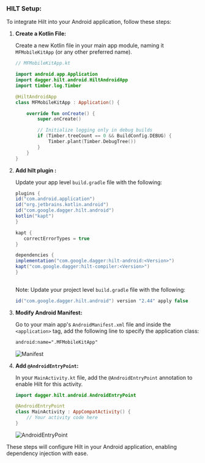 ### HILT Setup:

To integrate Hilt into your Android application, follow these steps:

1. **Create a Kotlin File:**

   Create a new Kotlin file in your main app module, naming it `MFMobileKitApp` (or any other
   preferred name).

    ```kotlin
    // MFMobileKitApp.kt

    import android.app.Application
    import dagger.hilt.android.HiltAndroidApp
    import timber.log.Timber

    @HiltAndroidApp
    class MFMobileKitApp : Application() {

        override fun onCreate() {
            super.onCreate()

            // Initialize logging only in debug builds
            if (Timber.treeCount == 0 && BuildConfig.DEBUG) {
                Timber.plant(Timber.DebugTree())
            }
        }
    }
    ```

2. **Add hilt plugin :**

   Update your app level `build.gradle` file with the following:

   ```gradle
   plugins {
   id("com.android.application")
   id("org.jetbrains.kotlin.android")
   id("com.google.dagger.hilt.android")
   kotlin("kapt")
   }
   
   kapt {
      correctErrorTypes = true
   }
   
   dependencies {
   implementation("com.google.dagger:hilt-android:<Version>")
   kapt("com.google.dagger:hilt-compiler:<Version>")
   }
      
   ````
   Note:
   Update your project level `build.gradle` file with the following:
   ```gradle 
   id("com.google.dagger.hilt.android") version "2.44" apply false 
   ```

3. **Modify Android Manifest:**

   Go to your main app's `AndroidManifest.xml` file and inside the `<application>` tag, add the
   following line to specify the application class:

    ```xml
    android:name=".MFMobileKitApp"
    ```

   ![Manifest](screenShots/add_name_manifest.png)

4. **Add `@AndroidEntryPoint`:**

   In your `MainActivity.kt` file, add the `@AndroidEntryPoint` annotation to enable Hilt for this
   activity.

    ```kotlin
    import dagger.hilt.android.AndroidEntryPoint

    @AndroidEntryPoint
    class MainActivity : AppCompatActivity() {
        // Your activity code here
    }
    ```

   ![AndroidEntryPoint](screenShots/add_android_entry_point.png)

These steps will configure Hilt in your Android application, enabling dependency injection with
ease.
